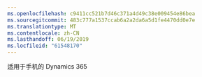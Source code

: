 ```yaml
---
ms.openlocfilehash: c9411cc521b7d46c371a4d49c38e009454e86bea
ms.sourcegitcommit: 483c777a1537ccab6a2a2da6a5d1fe4470dd0e7e
ms.translationtype: MT
ms.contentlocale: zh-CN
ms.lasthandoff: 06/19/2019
ms.locfileid: "61548170"
---
```

适用于手机的 Dynamics 365